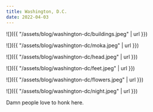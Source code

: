 ```yaml
---
title: Washington, D.C.
date: 2022-04-03
---
```


![]({{ "/assets/blog/washington-dc/buildings.jpeg" | url }})

![]({{ "/assets/blog/washington-dc/moka.jpeg" | url }})

![]({{ "/assets/blog/washington-dc/head.jpeg" | url }})

![]({{ "/assets/blog/washington-dc/feet.jpeg" | url }})

![]({{ "/assets/blog/washington-dc/flowers.jpeg" | url }})

![]({{ "/assets/blog/washington-dc/night.jpeg" | url }})

Damn people love to honk here.
